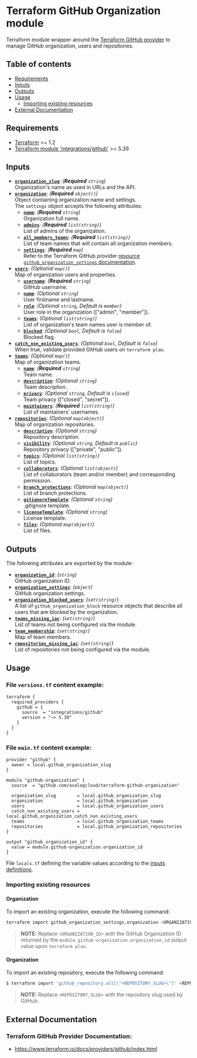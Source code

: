 # Terraform GitHub Organization module

Terraform module wrapper around the [Terraform GitHub provider](https://www.terraform.io/docs/providers/github/index.html) to manage GitHub organization, users and repositories.

## Table of contents

* [Requirements](#requirements)
* [Inputs](#inputs)
* [Outputs](#outputs)
* [Usage](#usage)
  * [Importing existing resources](#importing-existing-resources) 
* [External Documentation](#external-documentation)

## Requirements

* [Terraform](https://developer.hashicorp.com/terraform/downloads) >= 1.2
* [Terraform module 'integrations/github'](https://registry.terraform.io/providers/integrations/github/latest/docs) >= 5.39

## Inputs

- [**`organization_slug`**](#var-organization_slug): *(**Required** `string`)*<a name="var-organization_slug"></a>  
  Organization's name as used in URLs and the API.
- [**`organization`**](#var-organization): *(**Required** `object()`)*<a name="var-organization"></a>  
  Object containing organization name and settings.  
  The `settings` object accepts the following attributes:
  - [**`name`**](#attr-settings-name): *(**Required** `string`)*<a name="attr-settings-name"></a>  
    Organization full name.
  - [**`admins`**](#attr-settings-admins): *(**Required** `list(string)`)*<a name="attr-settings-admins"></a>  
    List of admins of the organization.
  - [**`all_members_teams`**](#attr-settings-all_members_teams): *(**Required** `list(string)`)*<a name="attr-settings-all_members_teams"></a>  
    List of team names that will contain all organization members.
  - [**`settings`**](#attr-settings-settings): *(**Required** `map`)*<a name="attr-settings-settings"></a>  
    Refer to the Terraform GitHub provider [resource `github_organization_settings` documentation](https://registry.terraform.io/providers/integrations/github/latest/docs/resources/organization_settings).
- [**`users`**](#var-users): *(Optional `map()`)*<a name="var-users"></a>  
  Map of organization users and properties.
  - [**`username`**](#attr-users-username): *(**Required** `string`)*<a name="attr-users-username"></a>  
    GitHub username.
  - [**`name`**](#attr-users-name): *(Optional `string`)*<a name="attr-users-name"></a>  
    User firstname and lastname.
  - [**`role`**](#attr-users-role): *(Optional `string`, Default is `member`)*<a name="attr-users-role"></a>  
    User role in the organization (["admin", "member"]).
  - [**`teams`**](#attr-users-teams): *(Optional `list(string)`)*<a name="attr-users-teams"></a>  
    List of organization's team names user is member of.
  - [**`blocked`**](#attr-users-blocked): *(Optional `bool`, Default is `false`)*<a name="attr-users-blocked"></a>  
    Blocked flag.
- [**`catch_non_existing_users`**](#var-catch_non_existing_users): *(Optional `bool`, Default is `false`)*<a name="var-catch_non_existing_users"></a>  
  When true, validate provided GitHub users on `terraform plan`.
- [**`teams`**](#var-teams): *(Optional `map()`)*<a name="var-teams"></a>  
  Map of organization teams.
  - [**`name`**](#attr-teams-name): *(**Required** `string`)*<a name="attr-teams-name"></a>  
    Team name.
  - [**`description`**](#attr-teams-description): *(Optional `string`)*<a name="attr-teams-description"></a>  
    Team description.
  - [**`privacy`**](#attr-teams-privacy): *(Optional `string`, Default is `closed`)*<a name="attr-teams-privacy"></a>  
    Team privacy (["closed", "secret"]).
  - [**`maintainers`**](#attr-teams-maintainers): *(**Required** `list(string)`)*<a name="attr-teams-maintainers"></a>  
    List of maintainers' usernames.
- [**`repositories`**](#var-repositories): *(Optional `map(object)`)*<a name="var-repositories"></a>  
  Map of organization repositories.
  - [**`description`**](#attr-repositories-description): *(Optional `string`)*<a name="attr-repositories-description"></a>  
    Repository description.
  - [**`visibility`**](#attr-repositories-visibility): *(Optional `string`, Default is `public`)*<a name="attr-repositories-visibility"></a>  
    Repository privacy (["private", "public"]).
  - [**`topics`**](#attr-repositories-topics): *(Optional `list(string)`)*<a name="attr-repositories-topics"></a>  
    List of topics.
  - [**`collaborators`**](#attr-repositories-collaborators): *(Optional `list(object)`)*<a name="attr-repositories-collaborators"></a>  
    List of collaborators (team and/or member) and corresponding permission.
  - [**`branch_protections`**](#attr-repositories-branch_protections): *(Optional `map(object)`)*<a name="attr-repositories-branch_protections"></a>  
    List of branch protections.
  - [**`gitignoreTemplate`**](#attr-repositories-gitignoreTemplate): *(Optional `string`)*<a name="attr-repositories-gitignoreTemplate"></a>  
    .gitignore template.
  - [**`licenseTemplate`**](#attr-repositories-licenseTemplate): *(Optional `string`)*<a name="attr-repositories-licenseTemplate"></a>  
    License template.
  - [**`files`**](#attr-repositories-files): *(Optional `map(object)`)*<a name="attr-repositories-files"></a>  
    List of files.

## Outputs

The following attributes are exported by the module:

- [**`organization_id`**](#output-organization_id): *(`string`)*<a name="output-organization_id"></a>  
  GitHub organization ID.
- [**`organization_settings`**](#output-organization_settings): *(`object`)*<a name="output-organization_settings"></a>  
  GitHub organization settings.
- [**`organization_blocked_users`**](#output-organization_blocked_users): *(`set(string)`)*<a name="output-organization_blocked_users"></a>  
  A list of `github_organization_block` resource objects that describe all users that are blocked by the organization.
- [**`teams_missing_iac`**](#output-teams_missing_iac): *(`set(string)`)*<a name="output-teams_missing_iac"></a>  
  List of teams not being configured via the module.
- [**`team_membership`**](#output-team_membership): *(`set(string)`)*<a name="output-team_membership"></a>  
  Map of team members.
- [**`repositories_missing_iac`**](#output-repositories_missing_iac): *(`set(string)`)*<a name="output-repositories_missing_iac"></a>  
  List of repositories not being configured via the module.

## Usage

### File `versions.tf` content example:

```hcl
terraform {
  required_providers {
    github = {
      source  = "integrations/github"
      version = "~> 5.39"
    }
  }
}
```

### File `main.tf` content example:

```hcl
provider "github" {
  owner = local.github_organization_slug
}

module "github-organization" {
  source  = "github.com/avaloqcloud/terraform-github-organization"

  organization_slug        = local.github_organization_slug
  organization             = local.github_organization
  users                    = local.github_organization_users
  catch_non_existing_users = local.github_organization_catch_non_existing_users
  teams                    = local.github_organization_teams
  repositories             = local.github_organization_repositories
}

output "github_organization_id" {
  value = module.github-organization.organization_id
}
```

File `locals.tf` defining the variable values according to the [inputs definitions](#inputs).

### Importing existing resources

#### Organization

To import an existing organization, execute the following command:

```bash
terraform import github_organization_settings.organization <ORGANIZATION_ID>
```
> **NOTE:** Replace `<ORGANIZATION_ID>` with the GitHub Organization ID returned by the `module.github-organization.organization_id` output value upon `terraform plan`.

#### Organization

To import an existing repository, execute the following command:

```bash
$ terraform import 'github_repository.all[\"<REPOSITORY_SLUG>\"]' <REPOSITORY_SLUG>
```
> **NOTE:** Replace `<REPOSITORY_SLUG>` with the repository slug used by GitHub.

## External Documentation

### Terraform GitHub Provider Documentation:

- https://www.terraform.io/docs/providers/github/index.html

